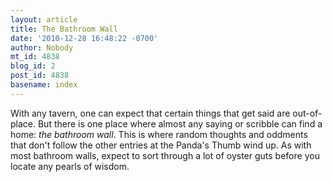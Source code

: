 ```yaml
---
layout: article
title: The Bathroom Wall
date: '2010-12-28 16:48:22 -0700'
author: Nobody
mt_id: 4838
blog_id: 2
post_id: 4838
basename: index
---
```

With any tavern, one can expect that certain things that get said are out-of-place. But there is one place where almost any saying or scribble can find a home: _the bathroom wall_. This is where random thoughts and oddments that don't follow the other entries at the Panda's Thumb wind up. As with most bathroom walls, expect to sort through a lot of oyster guts before you locate any pearls of wisdom.
